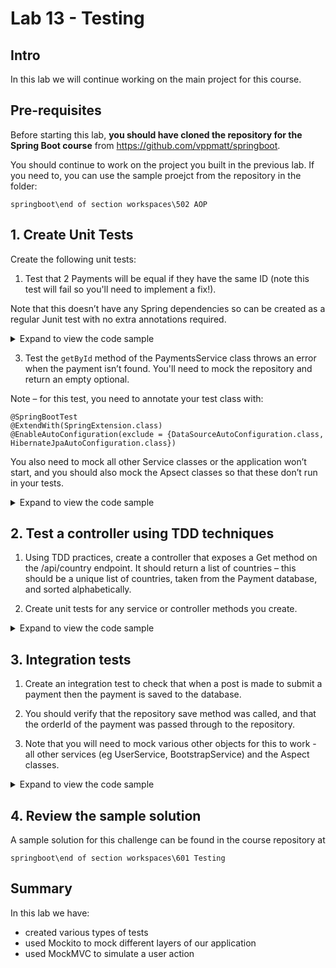 # Lab 13 - Testing

## Intro

In this lab we will continue working on the main project for this course.

## Pre-requisites

Before starting this lab, **you should have cloned the repository for the Spring Boot course** from https://github.com/vppmatt/springboot. 

You should continue to work on the project you built in the previous lab. If you need to, you can use the sample proejct from the repository in the folder:

`springboot\end of section workspaces\502 AOP`

## 1. Create Unit Tests

Create the following unit tests:

1. Test that 2 Payments will be equal if they have the same ID (note this test will fail so you'll need to implement a fix!). 

Note that this doesn’t have any Spring dependencies so can be created as a regular Junit test with no extra annotations required.

<details>

<summary>
Expand to view the code sample

</summary>

```
public class DomainClassTests {

    @Test
    public void testEqualityOfPaymentsUsingIDOnly() {
        Payment p1 = new Payment();
        p1.setId(17L);
        Payment p2 = new Payment();
        p2.setId(17L);
        assertEquals(p1,p2);
    }

}

```
</details>


3. Test the `getById` method of the PaymentsService class throws an error when the payment isn’t found. You'll need to mock the repository and return an empty optional.

Note – for this test, you need to annotate your test class with:


```
@SpringBootTest
@ExtendWith(SpringExtension.class)
@EnableAutoConfiguration(exclude = {DataSourceAutoConfiguration.class, HibernateJpaAutoConfiguration.class})
```

You also need to mock all other Service classes or the application won’t start, and you should also mock the Apsect classes so that these don’t run in your tests.

<details>

<summary>
Expand to view the code sample
</summary>

```
@SpringBootTest
@ExtendWith(SpringExtension.class)
@EnableAutoConfiguration(exclude = {DataSourceAutoConfiguration.class, HibernateJpaAutoConfiguration.class})
public class ServiceClassTests {

    @Autowired
    PaymentsService paymentsService;

    @MockBean
    private PaymentsRepository paymentsRepository;

    @MockBean
    private UserService userService;

    @MockBean
    BootstrapService bootstrapService;

    @MockBean
    private RepoLoggingAspect repoLoggingAspect;

    @MockBean
    private ServiceLoggingAspect serviceLoggingAspect;

    @BeforeEach
    public void setup() {
        Mockito.when(paymentsRepository.findById(123L)).thenReturn(Optional.empty());
    }

    @Test
    public void testThatNoMatchingPaymentReturnsAnError() {
        assertThrows(NoMatchingPaymentException.class, () -> {
            paymentsService.getById(123L);
        });
    }
}
```
</details>
   

## 2. Test a controller using TDD techniques

1. Using TDD practices, create a controller that exposes a Get method on the /api/country endpoint. It should return a list of countries – this should be a unique list of countries, taken from the Payment database, and sorted alphabetically.

2. Create unit tests for any service or controller methods you create.

<details>

<summary>
Expand to view the code sample
</summary>

Additional method in ServiceClassTests:
```
    @Test
    public void testThatUniqueCountriesAreReturnedFromService() {

        Payment p1 = new Payment();
        p1.setCountry("CAN");

        Payment p2 = new Payment();
        p2.setCountry("USA");

        Payment p3 = new Payment();
        p3.setCountry("IRL");

        Payment p4 = new Payment();
        p4.setCountry("FRA");

        Payment p5 = new Payment();
        p5.setCountry("FRA");

        Payment p6 = new Payment();
        p6.setCountry("CAN");

        Mockito.when(paymentsRepository.findAll()).thenReturn(List.of(p1,p2,p3,p4,p5,p6));
        assertEquals(List.of("CAN", "FRA", "IRL", "USA"), paymentsService.getCountries());
    }
```

```
@ExtendWith(SpringExtension.class)
@SpringBootTest
@EnableAutoConfiguration(exclude = {DataSourceAutoConfiguration.class, HibernateJpaAutoConfiguration.class})
public class ControllerTests {

    private CountryController countryController;

    @Autowired
    public ControllerTests(CountryController countryController) {
        this.countryController = countryController;
    }

    @MockBean
    private PaymentsService paymentsService;

    @MockBean
    private UserService userService;

    @Test
    public void testGetAllCountries() {
        Mockito.when(paymentsService.getCountries()).thenReturn(List.of("FRA","GBR", "USA"));
        List<String> result = countryController.getCountries();
        assertTrue(result.size() == 3);


    }
}
```

</details>

## 3. Integration tests

1. Create an integration test to check that when a post is made to submit a payment then the payment is saved to the database. 

2. You should verify that the repository save method was called, and that the orderId of the payment was passed through to the repository.

3. Note that you will need to mock various other objects for this to work - all other services (eg UserService, BootstrapService) and the Aspect classes.

<details>

<summary>
Expand to view the code sample
</summary>

```
@SpringBootTest
@ExtendWith(SpringExtension.class)
@EnableAutoConfiguration(exclude = {DataSourceAutoConfiguration.class, HibernateJpaAutoConfiguration.class})
@AutoConfigureMockMvc
public class IntegrationTests {

    @Autowired
    private MockMvc mockMvc;

    @MockBean
    PaymentsRepository paymentsRepository;

    @MockBean
    UserService userService;

    @MockBean
    RepoLoggingAspect repoLoggingAspect;

    @MockBean
    ServiceLoggingAspect serviceLoggingAspect;

    @MockBean
    BootstrapService bootstrapService;

    @Test
    public void testThatPostingANewTransactionGetsAddedToTheDatabase() throws Exception {

        Payment payment = new Payment();
        payment.setOrderId("223344");
        payment.setCountry("USA");
        payment.setAmount(17.33);

        ObjectMapper om = new ObjectMapper();
        String json = om.writeValueAsString(payment);

        mockMvc.perform(post("/api/payment")
                        .contentType("application/json")
                        .content(json))
                .andExpect(status().isOk());

        ArgumentCaptor<Payment> capturedTransaction = ArgumentCaptor.forClass(Payment.class);

        Mockito.verify(paymentsRepository).save(capturedTransaction.capture());
        assertEquals("223344", capturedTransaction.getValue().getOrderId());

    }

}
```
</details>
 

## 4. Review the sample solution

A sample solution for this challenge can be found in the course repository at 

`springboot\end of section workspaces\601 Testing`


## Summary

In this lab we have:

* created various types of tests
* used Mockito to mock different layers of our application
* used MockMVC to simulate a user action